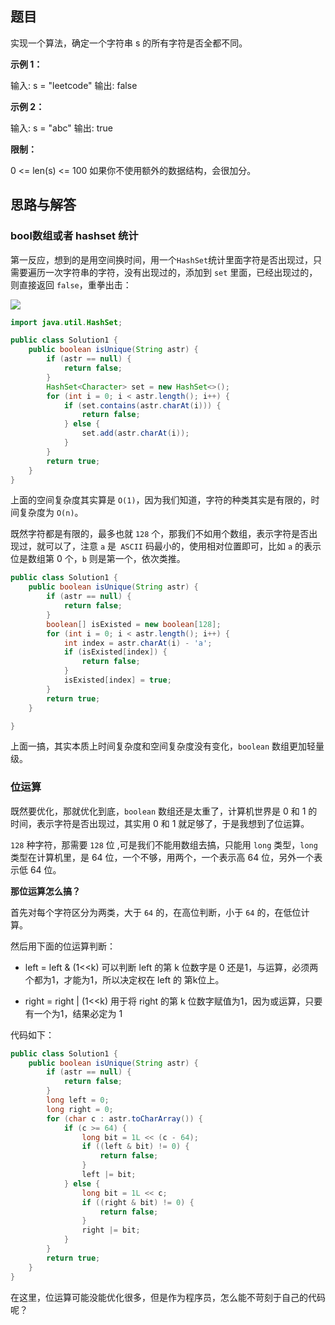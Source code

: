 ## 题目

实现一个算法，确定一个字符串 s 的所有字符是否全都不同。

**示例 1：**

输入: s = "leetcode"
输出: false 

**示例 2：**

输入: s = "abc"
输出: true

**限制：**

0 <= len(s) <= 100
如果你不使用额外的数据结构，会很加分。

## 思路与解答

### bool数组或者 hashset 统计
第一反应，想到的是用空间换时间，用一个`HashSet`统计里面字符是否出现过，只需要遍历一次字符串的字符，没有出现过的，添加到 `set` 里面，已经出现过的，则直接返回 `false`，重拳出击：

![](https://markdownpicture.oss-cn-qingdao.aliyuncs.com/blog/20211209083804.png)

```java
import java.util.HashSet;

public class Solution1 {
    public boolean isUnique(String astr) {
        if (astr == null) {
            return false;
        }
        HashSet<Character> set = new HashSet<>();
        for (int i = 0; i < astr.length(); i++) {
            if (set.contains(astr.charAt(i))) {
                return false;
            } else {
                set.add(astr.charAt(i));
            }
        }
        return true;
    }
}
```
上面的空间复杂度其实算是 `O(1)`，因为我们知道，字符的种类其实是有限的，时间复杂度为 `O(n)`。

既然字符都是有限的，最多也就 `128` 个，那我们不如用个数组，表示字符是否出现过，就可以了，注意 `a` 是` ASCII` 码最小的，使用相对位置即可，比如 `a` 的表示位是数组第 0 个，`b` 则是第一个，依次类推。

```java
public class Solution1 {
    public boolean isUnique(String astr) {
        if (astr == null) {
            return false;
        }
        boolean[] isExisted = new boolean[128];
        for (int i = 0; i < astr.length(); i++) {
            int index = astr.charAt(i) - 'a';
            if (isExisted[index]) {
                return false;
            }
            isExisted[index] = true;
        }
        return true;
    }

}

```

上面一搞，其实本质上时间复杂度和空间复杂度没有变化，`boolean` 数组更加轻量级。


### 位运算

既然要优化，那就优化到底，`boolean` 数组还是太重了，计算机世界是 0 和 1 的时间，表示字符是否出现过，其实用 0 和 1 就足够了，于是我想到了位运算。

`128` 种字符，那需要 `128` 位 ,可是我们不能用数组去搞，只能用 `long` 类型，`long` 类型在计算机里，是 64 位，一个不够，用两个，一个表示高 64 位，另外一个表示低 64 位。

**那位运算怎么搞？**

首先对每个字符区分为两类，大于 `64` 的，在高位判断，小于 `64` 的，在低位计算。

然后用下面的位运算判断：

- left = left & (1<<k) 可以判断 left 的第 k 位数字是 0 还是1，与运算，必须两个都为1，才能为1，所以决定权在 left 的 第k位上。

- right = right | (1<<k) 用于将 right 的第 k 位数字赋值为1，因为或运算，只要有一个为1，结果必定为 1


代码如下：

```java
public class Solution1 {
    public boolean isUnique(String astr) {
        if (astr == null) {
            return false;
        }
        long left = 0;
        long right = 0;
        for (char c : astr.toCharArray()) {
            if (c >= 64) {
                long bit = 1L << (c - 64);
                if ((left & bit) != 0) {
                    return false;
                }
                left |= bit;
            } else {
                long bit = 1L << c;
                if ((right & bit) != 0) {
                    return false;
                }
                right |= bit;
            }
        }
        return true;
    }
}

```

在这里，位运算可能没能优化很多，但是作为程序员，怎么能不苛刻于自己的代码呢？

